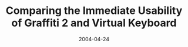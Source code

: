 ---
abstract: ''
authors:
- Thomas Költringer
- Thomas Grechenig
date: '2004-04-24'
featured: false
links:
- name: Publik
  url: https://publik.tuwien.ac.at/showentry.php?ID=138886&lang=2
publication: 'Talk: ACM Conference on Human Factors in Computing Systems (CHI-2004),
  Vienna, Austria; 04-24-2004 - 04-29-2004; in: "Proceedings of the 2004 Conference
  on Human Factors in Computing Systems", ACM, (2004), ISBN: 1-58113-702-8; 1175 -
  1178'
publication_types:
- '1'
publishDate: '2004-04-24'
title: Comparing the Immediate Usability of Graffiti 2 and Virtual Keyboard
url_pdf: ''
---